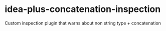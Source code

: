 idea-plus-concatenation-inspection
==================================

Custom inspection plugin that warns about non string type + concatenation
